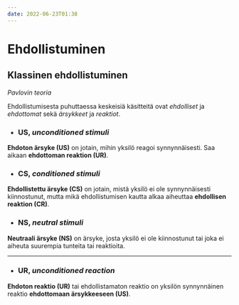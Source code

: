 ```yaml
---
date: 2022-06-23T01:38
---
```


# Ehdollistuminen

## Klassinen ehdollistuminen
_Pavlovin teoria_

Ehdollistumisesta puhuttaessa keskeisiä käsitteitä ovat _ehdolliset_ ja _ehdottomat_ sekä _ärsykkeet_ ja _reaktiot_.

- ### US, _unconditioned stimuli_
__Ehdoton ärsyke (US)__ on jotain, mihin yksilö reagoi synnynnäisesti. Saa aikaan __ehdottoman reaktion (UR)__.


- ### CS, _conditioned stimuli_
__Ehdollistettu ärsyke (CS)__ on jotain, mistä yksilö ei ole synnynnäisesti kiinnostunut, mutta mikä ehdollistumisen kautta alkaa aiheuttaa __ehdollisen reaktion (CR)__.

- ### NS, _neutral stimuli_
__Neutraali ärsyke (NS)__ on ärsyke, josta yksilö ei ole kiinnostunut tai joka ei aiheuta suurempia tunteita tai reaktioita.

---
- ### UR, _unconditioned reaction_
__Ehdoton reaktio (UR)__ tai ehdollistamaton reaktio on yksilön synnynnäinen reaktio __ehdottomaan ärsykkeeseen (US)__.
